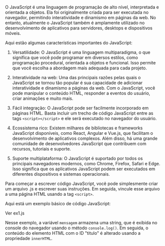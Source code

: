 O JavaScript é uma linguagem de programação de alto nível, interpretada e orientada a objetos. Ela foi originalmente criada para ser executada no navegador, permitindo interatividade e dinamismo em páginas da web. No entanto, atualmente o JavaScript também é amplamente utilizado no desenvolvimento de aplicativos para servidores, desktops e dispositivos móveis.

Aqui estão algumas características importantes do JavaScript:

1. Versatilidade: O JavaScript é uma linguagem multiparadigma, o que significa que você pode programar em diversos estilos, como programação procedural, orientada a objetos e funcional. Isso permite que você escolha a abordagem mais adequada para cada projeto.

2. Interatividade na web: Uma das principais razões pelas quais o JavaScript se tornou tão popular é sua capacidade de adicionar interatividade e dinamismo a páginas da web. Com o JavaScript, você pode manipular o conteúdo HTML, responder a eventos do usuário, criar animações e muito mais.

3. Fácil integração: O JavaScript pode ser facilmente incorporado em páginas HTML. Basta incluir um trecho de código JavaScript entre as tags `<script></script>` e ele será executado no navegador do usuário.

4. Ecossistema rico: Existem milhares de bibliotecas e frameworks JavaScript disponíveis, como React, Angular e Vue.js, que facilitam o desenvolvimento de aplicativos complexos. Além disso, há uma grande comunidade de desenvolvedores JavaScript que contribuem com recursos, tutoriais e suporte.

5. Suporte multiplataforma: O JavaScript é suportado por todos os principais navegadores modernos, como Chrome, Firefox, Safari e Edge. Isso significa que os aplicativos JavaScript podem ser executados em diferentes dispositivos e sistemas operacionais.

Para começar a escrever código JavaScript, você pode simplesmente criar um arquivo .js e escrever suas instruções. Em seguida, vincule esse arquivo a uma página HTML usando a tag `<script>`.

Aqui está um exemplo básico de código JavaScript:

Ver ex1.js


Nesse exemplo, a variável `mensagem` armazena uma string, que é exibida no console do navegador usando o método `console.log()`. Em seguida, o conteúdo do elemento HTML com o ID "titulo" é alterado usando a propriedade `innerHTML`.
